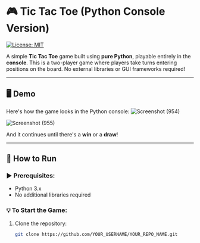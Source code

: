 # 🎮 Tic Tac Toe (Python Console Version)

[![License: MIT](https://img.shields.io/badge/License-MIT-yellow.svg)](https://opensource.org/licenses/MIT)

A simple **Tic Tac Toe** game built using **pure Python**, playable entirely in the **console**. This is a two-player game where players take turns entering positions on the board. No external libraries or GUI frameworks required!

---

## 🖥️ Demo

Here's how the game looks in the Python console:
![Screenshot (954)](https://github.com/user-attachments/assets/239820f9-9108-4a9c-8490-f189f4230d4c)

![Screenshot (955)](https://github.com/user-attachments/assets/32f0caa5-1293-4007-99af-2947e8165067)



And it continues until there's a **win** or a **draw**!

---

## 🚀 How to Run

### ▶️ Prerequisites:
- Python 3.x
- No additional libraries required

### 💡 To Start the Game:
1. Clone the repository:
   ```bash
   git clone https://github.com/YOUR_USERNAME/YOUR_REPO_NAME.git
